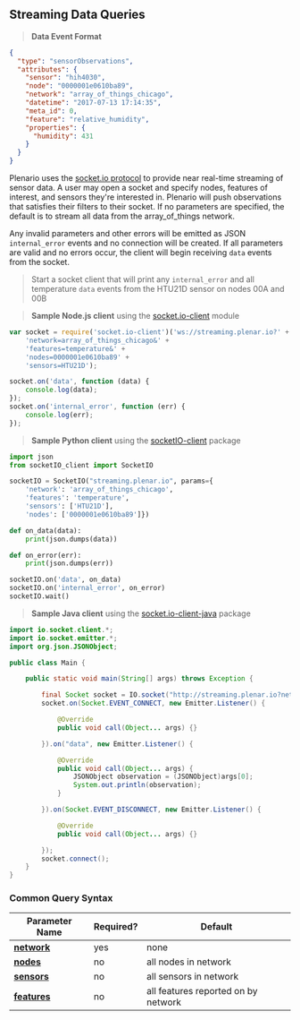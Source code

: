 ## Streaming Data Queries

> **Data Event Format**

```json
{
  "type": "sensorObservations",
  "attributes": {
    "sensor": "hih4030",
    "node": "0000001e0610ba89",
    "network": "array_of_things_chicago",
    "datetime": "2017-07-13 17:14:35",
    "meta_id": 0,
    "feature": "relative_humidity",
    "properties": {
      "humidity": 431
    }
  }
}
```

Plenario uses the [socket.io protocol](https://github.com/socketio/socket.io-protocol) to provide near real-time streaming of sensor data.
A user may open a socket and specify nodes, features of interest, and sensors they're interested in.
Plenario will push observations that satisfies their filters to their socket.
If no parameters are specified, the default is to stream all data from the array_of_things network.

Any invalid parameters and other errors will be emitted as JSON `internal_error` events and no connection will be created. If all parameters are valid and no errors occur, the client will begin receiving `data` events from the socket.

> Start a socket client that will print any `internal_error` and all temperature `data` events from the HTU21D sensor on nodes 00A and 00B

> **Sample Node.js client** using the [socket.io-client](http://socket.io/docs/) module

```javascript
var socket = require('socket.io-client')('ws://streaming.plenar.io?' +
    'network=array_of_things_chicago&' +
    'features=temperature&' +
    'nodes=0000001e0610ba89' +
    'sensors=HTU21D');

socket.on('data', function (data) {
    console.log(data);
});
socket.on('internal_error', function (err) {
    console.log(err);
});
```

> **Sample Python client** using the [socketIO-client](https://pypi.python.org/pypi/socketIO-client) package

```python
import json
from socketIO_client import SocketIO

socketIO = SocketIO("streaming.plenar.io", params={
    'network': 'array_of_things_chicago',
    'features': 'temperature',
    'sensors': ['HTU21D'],
    'nodes': ['0000001e0610ba89']})

def on_data(data):
    print(json.dumps(data))

def on_error(err):
    print(json.dumps(err))

socketIO.on('data', on_data)
socketIO.on('internal_error', on_error)
socketIO.wait()
```

> **Sample Java client** using the [socket.io-client-java](https://github.com/socketio/socket.io-client-java) package

```java
import io.socket.client.*;
import io.socket.emitter.*;
import org.json.JSONObject;

public class Main {

    public static void main(String[] args) throws Exception {

        final Socket socket = IO.socket("http://streaming.plenar.io?network=array_of_things_chicago");
        socket.on(Socket.EVENT_CONNECT, new Emitter.Listener() {

            @Override
            public void call(Object... args) {}

        }).on("data", new Emitter.Listener() {

            @Override
            public void call(Object... args) {
                JSONObject observation = (JSONObject)args[0];
                System.out.println(observation);
            }

        }).on(Socket.EVENT_DISCONNECT, new Emitter.Listener() {

            @Override
            public void call(Object... args) {}

        });
        socket.connect();
    }
}

```

### Common Query Syntax

|**Parameter Name**                      | **Required?** | **Default**                         |
| -------------------------------------- | ------------- | ----------------------------------- |
| [**network**](#sensor-networks)        | yes           | none                                |
| [**nodes**](#nodes)                    | no            | all nodes in network                |
| [**sensors**](#sensors)                | no            | all sensors in network              |
| [**features**](#features-of-interest)  | no            | all features reported on by network |
